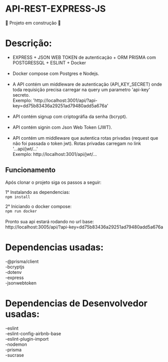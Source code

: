 # API-REST-EXPRESS-JS

:construction: Projeto em construção :construction: <br>

# Descrição:

- EXPRESS + JSON WEB TOKEN de autenticação + ORM PRISMA com POSTGRESSQL + ESLINT + Docker <br>
  <br>
- Docker compose com Postgres e Nodejs.<br>
  <br>
- A API contém um middleware de autenticação (API_KEY_SECRET) onde toda requisição precisa carregar na query um parametro 'api-key' secreto.<br>
  Exemplo: 'http://localhost:3001/api/?api-key=dd75b83436a29251ad79480add5a676a'<br>
  <br>
- API contém signup com criptográfia da senha (bcrypt).<br>
  <br>
- API contém signin com Json Web Token (JWT).<br>
  <br>
- API contém um middleware que autentica rotas privadas (request que não foi passada o token jwt). Rotas privadas carregam no link '...api/jwt/...'<br>
  Exemplo: http://localhost:3001/api/jwt/...<br>

## Funcionamento

Após clonar o projeto siga os passos a seguir:<br>

1° Instalando as dependencias:<br>
`npm install`<br>

2° Iniciando o docker compose:<br>
`npm run docker`<br>
<br>
Pronto sua api estará rodando no url base:<br>
http://localhost:3005/api/?api-key=dd75b83436a29251ad79480add5a676a<br>

# Dependencias usadas:

-@prisma/client<br>
-bcryptjs<br>
-dotenv<br>
-express<br>
-jsonwebtoken<br>

# Dependencias de Desenvolvedor usadas:

-eslint<br>
-eslint-config-airbnb-base<br>
-eslint-plugin-import<br>
-nodemon<br>
-prisma<br>
-sucrase<br>
